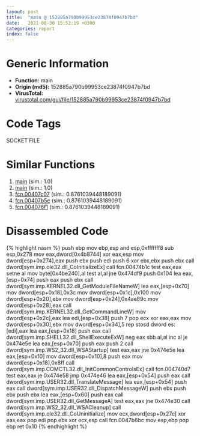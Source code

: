 ```yaml
---
layout: post
title:  "main @ 152885a790b99953ce23874f0947b7bd"
date:   2021-08-30 15:52:19 +0300
categories: report
index: false
---
```


# Generic Information
- **Function:** main
- **Origin (md5):** 152885a790b99953ce23874f0947b7bd
- **VirusTotal:** [virustotal.com/gui/file/152885a790b99953ce23874f0947b7bd][virustotal_ref]

# Code Tags
<span class="tag" id="SOCKET">SOCKET</span>
<span class="tag" id="FILE">FILE</span>


# Similar Functions

1. [main][similar_1_ref] (sim.: 1.0)
2. [main][similar_2_ref] (sim.: 1.0)
3. [fcn.00407c07][similar_3_ref] (sim.: 0.8761039448189091)
4. [fcn.00407b5e][similar_4_ref] (sim.: 0.8761039448189091)
5. [fcn.004076f1][similar_5_ref] (sim.: 0.8761039448189091)


# Disassembled Code

{% highlight nasm %}
push ebp
mov ebp,esp
and esp,0xfffffff8
sub esp,0x278
mov eax,dword[0x4b8744]
xor eax,esp
mov dword[esp+0x274],eax
push ebx
push edi
push 6
xor ebx,ebx
push ebx
call dword[sym.imp.ole32.dll_CoInitializeEx]
call fcn.00474b1c
test eax,eax
setne al
mov byte[0x4be240],al
test al,al
jne 0x474df9
push 0x104
lea eax,[esp+0x74]
push eax
push ebx
call dword[sym.imp.KERNEL32.dll_GetModuleFileNameW]
lea eax,[esp+0x70]
mov dword[esp+0x18],0x3c
mov dword[esp+0x1c],0x100
mov dword[esp+0x20],ebx
mov dword[esp+0x24],0x4ae89c
mov dword[esp+0x28],eax
call dword[sym.imp.KERNEL32.dll_GetCommandLineW]
mov dword[esp+0x2c],eax
lea edi,[esp+0x38]
push 7
pop ecx
xor eax,eax
mov dword[esp+0x30],ebx
mov dword[esp+0x34],5
rep stosd dword es:[edi],eax
lea eax,[esp+0x18]
push eax
call dword[sym.imp.SHELL32.dll_ShellExecuteExW]
neg eax
sbb al,al
inc al
je 0x474e5e
lea eax,[esp+0x70]
push eax
push 2
call dword[sym.imp.WS2_32.dll_WSAStartup]
test eax,eax
jne 0x474e5e
lea eax,[esp+0x10]
mov dword[esp+0x10],8
push eax
mov dword[esp+0x18],0x8ff
call dword[sym.imp.COMCTL32.dll_InitCommonControlsEx]
call fcn.004740d7
test eax,eax
je 0x474e58
jmp 0x474e46
lea eax,[esp+0x54]
push eax
call dword[sym.imp.USER32.dll_TranslateMessage]
lea eax,[esp+0x54]
push eax
call dword[sym.imp.USER32.dll_DispatchMessageW]
push ebx
push ebx
push ebx
lea eax,[esp+0x60]
push eax
call dword[sym.imp.USER32.dll_GetMessageA]
test eax,eax
jne 0x474e30
call dword[sym.imp.WS2_32.dll_WSACleanup]
call dword[sym.imp.ole32.dll_CoUninitialize]
mov ecx,dword[esp+0x27c]
xor eax,eax
pop edi
pop ebx
xor ecx,esp
call fcn.0047b6bc
mov esp,ebp
pop ebp
ret 0x10
{% endhighlight %}


[similar_1_ref]: /report/main@912f1d013a0d6151bc7a7cef6da1b2a0
[similar_2_ref]: /report/main@fb9b7d22bc1c143ac66b0575cbdd088d
[similar_3_ref]: /report/fcn.00407c07@96a869ae624ddb4834a1d5a829f85469
[similar_4_ref]: /report/fcn.00407b5e@56a02334aea008c131d2741a089910fb
[similar_5_ref]: /report/fcn.004076f1@c6d5547a6b11db0106596d8a93b709be
[virustotal_ref]: https://www.virustotal.com/gui/file/152885a790b99953ce23874f0947b7bd